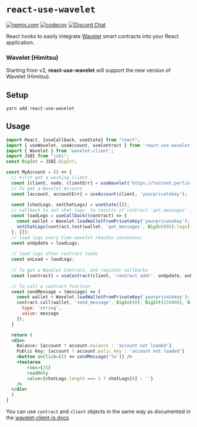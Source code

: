 # `react-use-wavelet`
[![npmjs.com](https://img.shields.io/npm/v/react-use-wavelet.svg)](https://www.npmjs.com/package/react-use-wavelet)
[![codecov](https://codecov.io/gh/perlin-network/react-use-wavelet/branch/master/graph/badge.svg)](https://codecov.io/gh/perlin-network/react-use-wavelet)
[![Discord Chat](https://img.shields.io/discord/458332417909063682.svg)](https://discord.gg/dMYfDPM)

React hooks to easily integrate [Wavelet](https://wavelet.perlin.net) smart contracts into your React application. 

### **Wavelet (Himitsu)**
Starting from v2, **react-use-wavelet** will support the new version of Wavelet (Himitsu).


## Setup

```shell
yarn add react-use-wavelet
```

## Usage

```jsx
import React, {useCallback, useState} from "react";
import { useWavelet, useAccount, useContract } from 'react-use-wavelet';
import { Wavelet } from 'wavelet-client';
import JSBI from "jsbi";
const BigInt = JSBI.BigInt;

const MyAccount = () => {
  // First get a working client
  const [client, node, clientErr] = useWavelet('https://testnet.perlin.net');
  // To get a Wavelet Account
  const [account, accountErr] = useAccount(client, 'yourprivatekey');
  
  const [chatLogs, setChatLogs] = useState([]);
  // callback to set chat logs  to results of contract 'get_messages' function
  const loadLogs = useCallback((contract) => {
    const wallet = Wavelet.loadWalletFromPrivateKey('yourprivatekey');
    setChatLogs(contract.test(wallet, 'get_messages', BigInt(0)).logs);
  }, []);
  // load logs every time wavelet reaches consensus;
  const onUpdate = loadLogs;
  
  // load logs after contract loads
  const onLoad = loadLogs;
  
  // To get a Wavelet Contract, and register callbacks
  const [contract] = useContract(client, 'contract addr', onUpdate, onLoad);

  // To call a contract function
  const sendMessage = (message) => {
    const wallet = Wavelet.loadWalletFromPrivateKey('yourprivatekey');
    contract.call(wallet, 'send_message', BigInt(0), BigInt(250000), BigInt(0),  {
      type: 'string',
      value: message
    });
  }

  return (
  <div>
    Balance: {account ? account.balance : 'account not loaded'}
    Public Key: {account ? account.pulic_key : 'account not loaded'}
    <button onClick={() => sendMessage('Yo')} />
    <textarea
        rows={35}
        readOnly
        value={chatLogs.length === 1 ? chatLogs[0] : ''}
    />
  </div>
  )
}
```

You can use `contract` and `client` objects in the same way as documented in the [wavelet-client-js docs](https://github.com/perlin-network/wavelet-client-js)
